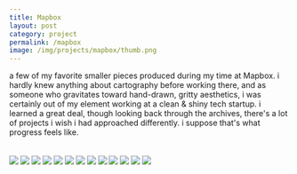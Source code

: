 ```yaml
---
title: Mapbox
layout: post
category: project
permalink: /mapbox
image: /img/projects/mapbox/thumb.png
---
```


<style type="text/css">
	p img{margin: 20px 0px 20px 0px;}
</style>

a few of my favorite smaller pieces produced during my time at Mapbox. i hardly knew anything about cartography before working there, and as someone who gravitates toward hand-drawn, gritty aesthetics, i was certainly out of my element working at a clean & shiny tech startup. i learned a great deal, though looking back through the archives, there's a lot of projects i wish i had approached differently. i suppose that's what progress feels like. 

<p class='center col8 margin2'>
	<img src='/img/projects/mapbox/missionpatch.png' />
	<img src='/img/projects/mapbox/notebook.jpg' />
	<img src='/img/projects/mapbox/rocketbear.png' />
	<img src='/img/projects/mapbox/tech-diff.gif' />
	<img src='/img/projects/mapbox/easyrider.gif' />
	<img src='/img/projects/mapbox/bar.gif' />
	<img src='/img/projects/mapbox/surfer.gif' />
	<img src='/img/projects/mapbox/foundations.png' />
	<img src='/img/projects/mapbox/coffee.gif' />
	<img src='/img/projects/mapbox/mars.jpg' />
	<img src='/img/projects/mapbox/computer.gif' />
	<img src='/img/projects/mapbox/luggage.gif' />
	<img src='/img/projects/mapbox/rocket-slide.jpg' />
</p>
